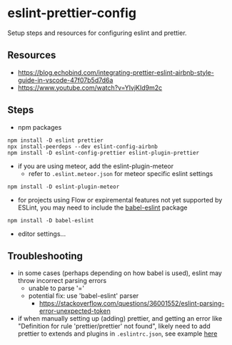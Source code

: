 # eslint-prettier-config
Setup steps and resources for configuring eslint and prettier.

## Resources 
* https://blog.echobind.com/integrating-prettier-eslint-airbnb-style-guide-in-vscode-47f07b5d7d6a
* https://www.youtube.com/watch?v=YIvjKId9m2c

## Steps 
* npm packages
```
npm install -D eslint prettier 
npx install-peerdeps --dev eslint-config-airbnb
npm install -D eslint-config-prettier eslint-plugin-prettier
```
* if you are using meteor, add the eslint-plugin-meteor
    - refer to `.eslint.meteor.json` for meteor specific eslint settings
```
npm install -D eslint-plugin-meteor
```
* for projects using Flow or expiremental features not yet supported by ESLint, you may need to include the [babel-eslint](https://www.npmjs.com/package/babel-eslint) package
``` 
npm install -D babel-eslint
```
* editor settings...


## Troubleshooting
* in some cases (perhaps depending on how babel is used), eslint may throw incorrect parsing errors
    - unable to parse '='
    - potential fix:  use 'babel-eslint' parser
        + https://stackoverflow.com/questions/36001552/eslint-parsing-error-unexpected-token
* if when manually setting up (adding) prettier, and getting an error like "Definition for rule 'prettier/prettier' not found", likely need to add prettier to extends and plugins in `.eslintrc.json`, see example [here](https://github.com/prettier/eslint-plugin-prettier/issues/20)
